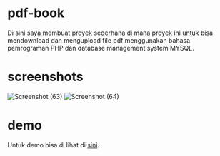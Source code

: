 # pdf-book
Di sini saya membuat proyek sederhana di mana proyek ini untuk bisa mendownload dan mengupload file pdf menggunakan bahasa pemrograman PHP dan database management system MYSQL.

# screenshots
![Screenshot (63)](https://user-images.githubusercontent.com/83481679/174461978-3141074e-07b6-486f-9314-417f4fd91511.png)
![Screenshot (64)](https://user-images.githubusercontent.com/83481679/174462020-b0b6abd5-2767-45cd-88d5-2f10ef058696.png)

# demo
Untuk demo bisa di lihat di <a href="https://demomyprojects.000webhostapp.com/pdf-book/index.php">sini</a>.
